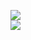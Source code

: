 [![](https://img.shields.io/badge/Made%20With-Github%20Spray-lightgrey.svg?style=for-the-badge&logo=github)](https://github.com/Annihil/github-spray#11320)  
[![](https://i.imgur.com/2DrTn0Z.gif)](https://github.com/Annihil/github-spray)